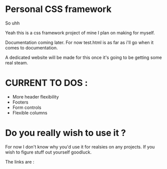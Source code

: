 # Personal CSS framework

So uhh

Yeah this is a css framework project of mine I plan on making for myself.

Documentation coming later. For now test.html is as far as i'll go when it comes to documentation.

A dedicated website will be made for this once it's going to be getting some real steam.

# CURRENT TO DOS :

- More header flexibility
- Footers
- Form controls
- Flexible columns

# Do you really wish to use it ?

For now I don't know why you'd use it for realsies on any projects. If you wish to figure stuff out yourself goodluck.

The links are :

<link href="https://alexeatdonut.github.io/assets/css/aed_css.css" rel="stylesheet" crossorigin="anonymous" type="text/css">
<link href="https://alexeatdonut.github.io/assets/css/desktop_css.css" media="(min-width: 580px)" rel="stylesheet" crossorigin="anonymous" type="text/css"/>
<link href="https://alexeatdonut.github.io/assets/css/mobile_css.css" media="(max-width: 580px)" rel="stylesheet" crossorigin="anonymous" type="text/css"/>
